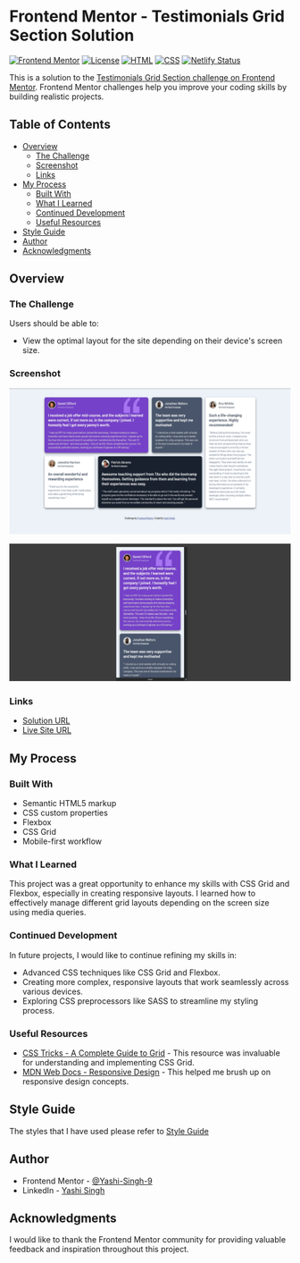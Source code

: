 # Frontend Mentor - Testimonials Grid Section Solution

[![Frontend Mentor](https://img.shields.io/badge/Frontend%20Mentor-%20Challenge%20Complete-blue)](https://www.frontendmentor.io/challenges/testimonials-grid-section-Nnw6J7Un7)
[![License](https://img.shields.io/badge/License-MIT-green)](https://opensource.org/licenses/MIT)
[![HTML](https://img.shields.io/badge/HTML-5-orange)](https://html.spec.whatwg.org/)
[![CSS](https://img.shields.io/badge/CSS-3-blue)](https://www.w3.org/TR/CSS/)
[![Netlify Status](https://api.netlify.com/api/v1/badges/f7d63f52-1447-4367-b486-eebffe8147c0/deploy-status)](https://app.netlify.com/sites/testimonials-grid-section-solutions/deploys)

This is a solution to the [Testimonials Grid Section challenge on Frontend Mentor](https://www.frontendmentor.io/challenges/testimonials-grid-section-Nnw6J7Un7). Frontend Mentor challenges help you improve your coding skills by building realistic projects.

## Table of Contents

- [Overview](#overview)
  - [The Challenge](#the-challenge)
  - [Screenshot](#screenshot)
  - [Links](#links)
- [My Process](#my-process)
  - [Built With](#built-with)
  - [What I Learned](#what-i-learned)
  - [Continued Development](#continued-development)
  - [Useful Resources](#useful-resources)
- [Style Guide](#style-guide)
- [Author](#author)
- [Acknowledgments](#acknowledgments)

## Overview

### The Challenge

Users should be able to:

- View the optimal layout for the site depending on their device's screen size.

### Screenshot

![Desktop Screenshot](design/desktop-design.jpg)

![Mobile Screenshot](design/mobile-design.jpg)

### Links

- [Solution URL](https://www.frontendmentor.io/solutions/testimonials-grid-section-qiAW1XyBCV)
- [Live Site URL](https://testimonials-grid-section-solutions.netlify.app/) 

## My Process

### Built With

- Semantic HTML5 markup
- CSS custom properties
- Flexbox
- CSS Grid
- Mobile-first workflow

### What I Learned

This project was a great opportunity to enhance my skills with CSS Grid and Flexbox, especially in creating responsive layouts. I learned how to effectively manage different grid layouts depending on the screen size using media queries.

### Continued Development

In future projects, I would like to continue refining my skills in:

- Advanced CSS techniques like CSS Grid and Flexbox.
- Creating more complex, responsive layouts that work seamlessly across various devices.
- Exploring CSS preprocessors like SASS to streamline my styling process.

### Useful Resources

- [CSS Tricks - A Complete Guide to Grid](https://css-tricks.com/snippets/css/complete-guide-grid/) - This resource was invaluable for understanding and implementing CSS Grid.
- [MDN Web Docs - Responsive Design](https://developer.mozilla.org/en-US/docs/Learn/CSS/CSS_layout/Responsive_Design) - This helped me brush up on responsive design concepts.

## Style Guide

The styles that I have used please refer to [Style Guide](style-guide.md)

## Author

- Frontend Mentor - [@Yashi-Singh-9](https://www.frontendmentor.io/profile/Yashi-Singh-9)
- LinkedIn - [Yashi Singh](https://www.linkedin.com/in/yashi-singh-b4143a246)

## Acknowledgments

I would like to thank the Frontend Mentor community for providing valuable feedback and inspiration throughout this project.
